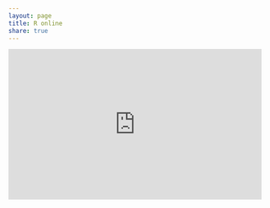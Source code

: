 ```yaml
---
layout: page
title: R online
share: true
---
```


<iframe width='100%' height='300' src='http://r-fiddle.org/#/embed/eYsWfghB/1' allowfullscreen='allowfullscreen' frameborder='0'></iframe>
